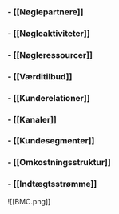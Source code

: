 ### - [[Nøglepartnere]]
### - [[Nøgleaktiviteter]]
### - [[Nøgleressourcer]]
### - [[Værditilbud]]
### - [[Kunderelationer]]
### - [[Kanaler]]
### - [[Kundesegmenter]]
### - [[Omkostningsstruktur]]
### - [[Indtægtsstrømme]]

![[BMC.png]]